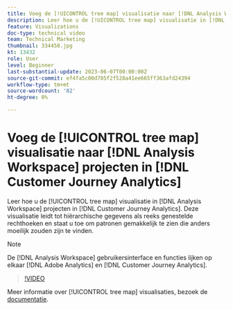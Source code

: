 ```yaml
---
title: Voeg de [!UICONTROL tree map] visualisatie naar [!DNL Analysis Workspace] projecten
description: Leer hoe u de [!UICONTROL tree map] visualisatie in [!DNL Analysis Workspace] projecten in [!DNL Customer Journey Analytics].
feature: Visualizations
doc-type: technical video
team: Technical Marketing
thumbnail: 334458.jpg
kt: 13432
role: User
level: Beginner
last-substantial-update: 2023-06-07T00:00:00Z
source-git-commit: ef4fa5c00d705f2f528a41ee665ff363afd24394
workflow-type: tm+mt
source-wordcount: '82'
ht-degree: 0%

---
```


# Voeg de [!UICONTROL tree map] visualisatie naar [!DNL Analysis Workspace] projecten in [!DNL Customer Journey Analytics]

Leer hoe u de [!UICONTROL tree map] visualisatie in [!DNL Analysis Workspace] projecten in [!DNL Customer Journey Analytics]. Deze visualisatie leidt tot hiërarchische gegevens als reeks genestelde rechthoeken en staat u toe om patronen gemakkelijk te zien die anders moeilijk zouden zijn te vinden.

>[!NOTE]
>
>De [!DNL Analysis Workspace] gebruikersinterface en functies lijken op elkaar [!DNL Adobe Analytics] en [!DNL Customer Journey Analytics].

>[!VIDEO](https://video.tv.adobe.com/v/334458/?quality=12&learn=on)

Meer informatie over [!UICONTROL tree map] visualisaties, bezoek de [documentatie](https://experienceleague.adobe.com/docs/analytics-platform/using/cja-workspace/visualizations/treemap.html).
